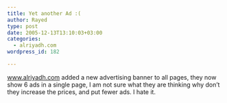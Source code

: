```yaml
---
title: Yet another Ad :(
author: Rayed
type: post
date: 2005-12-13T13:10:03+03:00
categories:
  - alriyadh.com
wordpress_id: 182

---
```

<p><a href="http://www.alriyadh.com/">www.alriyadh.com</a> added a new advertising banner to all pages, they now show 6 ads in a single page, I am not sure what they are thinking why don&#8217;t they increase the prices, and put fewer ads. I hate it.</p>
